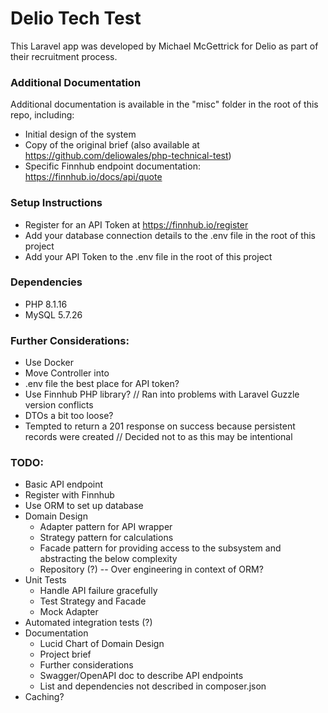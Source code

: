 # Delio Tech Test
This Laravel app was developed by Michael McGettrick for Delio as part of their recruitment process.

### Additional Documentation
Additional documentation is available in the "misc" folder in the root of this repo, including:
* Initial design of the system
* Copy of the original brief (also available at https://github.com/deliowales/php-technical-test)
* Specific Finnhub endpoint documentation: https://finnhub.io/docs/api/quote

### Setup Instructions
* Register for an API Token at https://finnhub.io/register
* Add your database connection details to the .env file in the root of this project
* Add your API Token to the .env file in the root of this project

### Dependencies
- PHP 8.1.16
- MySQL 5.7.26

### Further Considerations:
- Use Docker
- Move Controller into 
- .env file the best place for API token?
- Use Finnhub PHP library? // Ran into problems with Laravel Guzzle version conflicts
- DTOs a bit too loose?
- Tempted to return a 201 response on success because persistent records were created // Decided not to as this may be intentional

### TODO:
- Basic API endpoint
- Register with Finnhub
- Use ORM to set up database
- Domain Design
  - Adapter pattern for API wrapper
  - Strategy pattern for calculations
  - Facade pattern for providing access to the subsystem and abstracting the below complexity
  - Repository (?) -- Over engineering in context of ORM?
- Unit Tests
  - Handle API failure gracefully
  - Test Strategy and Facade
  - Mock Adapter
- Automated integration tests (?)
- Documentation
  - Lucid Chart of Domain Design
  - Project brief
  - Further considerations
  - Swagger/OpenAPI doc to describe API endpoints
  - List and dependencies not described in composer.json
- Caching?

